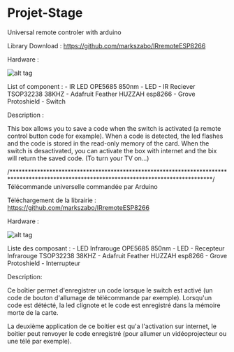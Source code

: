# Projet-Stage
Universal remote controler with arduino

Library Download : https://github.com/markszabo/IRremoteESP8266

Hardware : 

![alt tag](https://user-images.githubusercontent.com/39366401/40787534-2884d036-64ee-11e8-9586-2d007c10d1d0.jpg)

List of component :
    - IR LED OPE5685 850nm
    - LED
    - IR Reciever TSOP32238 38KHZ
    - Adafruit Feather HUZZAH esp8266
    - Grove Protoshield
    - Switch

Description : 

This box allows you to save a code when the switch is activated (a remote control button code for example). When a code is detected, the              led flashes and the code is stored in the read-only memory of the card.
When the switch is desactivated, you can activate the box with internet and the bix will return the saved code. (To turn your TV on...)


/******************************************************************************************************************************************/
Télécommande universelle commandée par Arduino

Téléchargement de la librairie : https://github.com/markszabo/IRremoteESP8266

Hardware : 

![alt tag](https://user-images.githubusercontent.com/39366401/40787534-2884d036-64ee-11e8-9586-2d007c10d1d0.jpg)

Liste des composant :
    - LED Infrarouge OPE5685 850nm
    - LED
    - Recepteur Infrarouge TSOP32238 38KHZ
    - Adafruit Feather HUZZAH esp8266
    - Grove Protoshield
    - Interrupteur

Description:

Ce boîtier permet d'enregistrer un code lorsque le switch est activé (un code de bouton d'allumage de télécommande par exemple).
Lorsqu'un code est détécté, la led clignote et le code est enregistré dans la mémoire morte de la carte.

La deuxième application de ce boitier est qu'a l'activation sur internet, le boitier peut renvoyer le code enregistré (pour allumer un vidéoprojecteur ou une télé par exemple).


